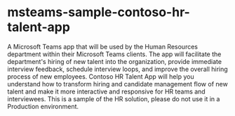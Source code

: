 # msteams-sample-contoso-hr-talent-app
A Microsoft Teams app that will be used by the Human Resources department within their Microsoft Teams clients. The app will facilitate the department's hiring of new talent into the organization, provide immediate interview feedback, schedule interview loops, and improve the overall hiring process of new employees. Contoso HR Talent App will help you understand how to transform hiring and candidate management flow of new talent and make it more interactive and responsive for HR teams and interviewees. This is a sample of the HR solution, please do not use it in a Production environment.
